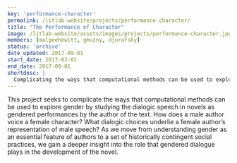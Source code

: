 ```yaml
---
key: 'performance-character'
permalink: /litlab-website/projects/performance-character/
title: "The Performance of Character"
image: /litlab-website/assets/images/projects/performance-character.jpg
members: [malgeehewitt, gmuzny, djurafsky]
status: 'archive'
date_updated: 2017-09-01
start_date: 2017-03-01
end_date: 2017-09-01
shortdesc: |
  Complicating the ways that computational methods can be used to explore gender by studying the dialogic speech in novels as gendered performances by the author of the text
---
```


This project seeks to complicate the ways that computational methods can be used to explore gender by studying the dialogic speech in novels as gendered performances by the author of the text. How does a male author voice a female character? What dialogic choices underlie a female author’s representation of male speech? As we move from understanding gender as an essential feature of authors to a set of historically contingent social practices, we gain a deeper insight into the role that gendered dialogue plays in the development of the novel.